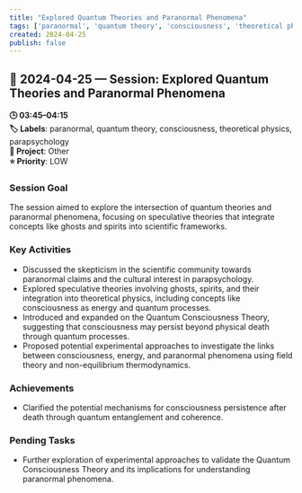 ```yaml
---
title: "Explored Quantum Theories and Paranormal Phenomena"
tags: ['paranormal', 'quantum theory', 'consciousness', 'theoretical physics', 'parapsychology']
created: 2024-04-25
publish: false
---
```


## 📅 2024-04-25 — Session: Explored Quantum Theories and Paranormal Phenomena

**🕒 03:45–04:15**  
**🏷️ Labels**: paranormal, quantum theory, consciousness, theoretical physics, parapsychology  
**📂 Project**: Other  
**⭐ Priority**: LOW  


### Session Goal
The session aimed to explore the intersection of quantum theories and paranormal phenomena, focusing on speculative theories that integrate concepts like ghosts and spirits into scientific frameworks.

### Key Activities
- Discussed the skepticism in the scientific community towards paranormal claims and the cultural interest in parapsychology.
- Explored speculative theories involving ghosts, spirits, and their integration into theoretical physics, including concepts like consciousness as energy and quantum processes.
- Introduced and expanded on the Quantum Consciousness Theory, suggesting that consciousness may persist beyond physical death through quantum processes.
- Proposed potential experimental approaches to investigate the links between consciousness, energy, and paranormal phenomena using field theory and non-equilibrium thermodynamics.

### Achievements
- Clarified the potential mechanisms for consciousness persistence after death through quantum entanglement and coherence.

### Pending Tasks
- Further exploration of experimental approaches to validate the Quantum Consciousness Theory and its implications for understanding paranormal phenomena.
